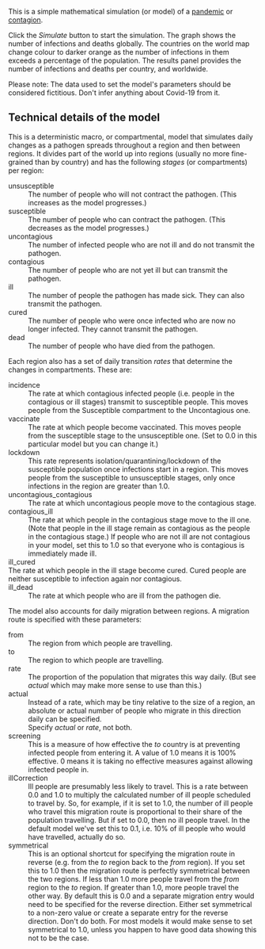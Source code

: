 <p>
This is a simple mathematical simulation
(or model) of a
<a href="https://en.wikipedia.org/wiki/Pandemic">pandemic</a> or <a href="https://en.wikipedia.org/wiki/Infection">contagion</a>.</p>
<p>
Click the <em>Simulate</em> button to
start the simulation. The graph shows
the number of infections and deaths
globally. The countries on the world map
change colour to darker orange as the
number of infections in them exceeds a
percentage of the population. The
results panel provides the number of
infections and deaths per country, and
worldwide.
</p>

<p class="bg-warning">
Please note: The data used to set the
model's parameters should be considered
fictitious. Don't infer anything about
Covid-19 from it.
</p>

<h2>
Technical details of the model
</h2>

<p>
This is a deterministic macro, or
compartmental, model that simulates
daily changes as a pathogen spreads
throughout a region and then between
regions. It divides part of the world up
into regions (usually no more
fine-grained than by country) and has
the following <em>stages</em> (or
compartments) per region:
</p>
<dl>
<dt>
unsusceptible
</dt>
<dd>
The number of people who will not
contract the pathogen. (This increases
as the model progresses.)
</dd>
<dt>
susceptible
</dt>
<dd>
The number of people who can
contract the pathogen. (This decreases
as the model progresses.)
</dd>
<dt>
uncontagious
</dt>
<dd>
The number of infected people who
are not ill and do not transmit the
pathogen.
</dd>
<dt>
contagious
</dt>
<dd>
The number of people who are not yet
ill but can transmit the pathogen.
</dd>
<dt>
ill
</dt>
<dd>
The number of people the pathogen
has made sick. They can also
transmit the pathogen.
</dd>
<dt>
cured
</dt>
<dd>
The number of people who were once
infected who are now no longer
infected. They cannot transmit the
pathogen.
</dd>
<dt>
dead
</dt>
<dd>
The number of people who have died
from the pathogen.
</dd>
</dl>
<p>
Each region also has a set of daily
transition <em>rates</em> that determine
the changes in compartments. These are:
</p>
<dl>
<dt>
incidence
</dt>
<dd>
The rate at which contagious
infected people (i.e. people in the
contagious or ill stages) transmit
to susceptible people. This moves
people from the Susceptible
compartment to the Uncontagious one.
</dd>
<dt>
vaccinate
</dt>
<dd>
The rate at which people become
vaccinated. This moves people from
the susceptible stage to the
unsusceptible one. (Set to 0.0 in
this particular model but you can
change it.)
</dd>
<dt>
lockdown
</dt>
<dd>
This rate represents
isolation/quarantining/lockdown of
the susceptible population once
infections start in a region. This
moves people from the susceptible to
unsusceptible stages, only
once infections in the region are
greater than 1.0.
</dd>
<dt>
uncontagious_contagious
</dt>
<dd>
The rate at which uncontagious
people move to the contagious
stage.
</dd>
<dt>
contagious_ill
</dt>
<dd>
The rate at which people in the
contagious stage move to the ill
one. (Note that people in the ill
stage remain as contagious as the
people in the contagious stage.) If
people who are not ill are not
contagious in your model, set this
to 1.0 so that everyone who is
contagious is immediately made ill.
</dd>
<dt>
ill_cured
</dt>
</dd>
The rate at which people in the ill
stage become cured. Cured people are
neither susceptible to infection
again nor contagious.
</dd>
<dt>
ill_dead
</dt>
<dd>
The rate at which people who are ill
from the pathogen die.
</dd>
</dl>
<p>
The model also accounts for daily
migration between regions. A migration
route is specified with these
parameters:
</p>
<dl>
<dt>
from
</dt>
<dd>
The region from which people
are travelling.
</dd>
<dt>
to
</dt>
<dd>
The region to which people are
travelling.
</dd>
<dt>
rate
</dt>
<dd>
The proportion of the population
that migrates this way daily. (But
see <em>actual</em> which
may make more sense to use than
this.)
</dd>
<dt>
actual
</dt>
<dd>
Instead of a rate, which may be tiny
relative to the size of a region, an
absolute or actual number of people
who migrate in this direction daily
can be specified.<br/>
Specify <em>actual</em> or
<em>rate</em>, not both.
</dd>
<dt>
screening
</dt>
<dd>
This is a measure of how effective
the <em>to</em> country is at
preventing infected people from
entering it. A value of 1.0 means it
is 100% effective. 0 means it is
taking no effective measures against
allowing infected people in.
</dd>
<dt>
illCorrection
</dt>
<dd>
Ill people are presumably less
likely to travel. This is a rate
between 0.0 and 1.0 to multiply the
calculated number of ill people
scheduled to travel by. So, for
example, if it is set to 1.0, the
number of ill people who travel this
migration route is proportional to
their share of the population
travelling. But if set to 0.0, then
no ill people travel. In the default
model we've set this to 0.1,
i.e. 10% of ill people who would
have travelled, actually do so.
</dd>
<dt>
symmetrical
</dt>
<dd>
This is an optional shortcut for
specifying the migration route in
reverse (e.g. from the <em>to</em>
region back to the <em>from</em>
region). If you set this to 1.0 then
the migration route is perfectly
symmetrical between the two
regions. If less than 1.0 more
people travel from the <em>from</em>
region to the <em>to</em> region. If
greater than 1.0, more people travel
the other way. By default this is
0.0 and a separate migration entry
would need to be specified for the
reverse direction. Either set
symmetrical to a non-zero value or
create a separate entry for the
reverse direction. Don't do
both. For most models it would make
sense to set symmetrical to 1.0,
unless you happen to have good data
showing this not to be the case.
</li>
</ul>
